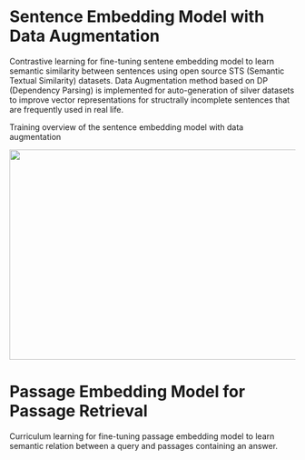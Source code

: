 # Sentence Embedding Model with Data Augmentation 
Contrastive learning for fine-tuning sentene embedding model to learn semantic similarity between sentences using open source STS (Semantic Textual Similarity) datasets.
Data Augmentation method based on DP (Dependency Parsing) is implemented for auto-generation of silver datasets to improve vector representations for structrally incomplete sentences that are frequently used in real life.

Training overview of the sentence embedding model with data augmentation


<img src="https://user-images.githubusercontent.com/73643391/214560101-87ef8f2c-30f1-40a5-b624-18c2cf482ab1.PNG"  width="700" height="370">



# Passage Embedding Model for Passage Retrieval
Curriculum learning for fine-tuning passage embedding model to learn semantic relation between a query and passages containing an answer. 
